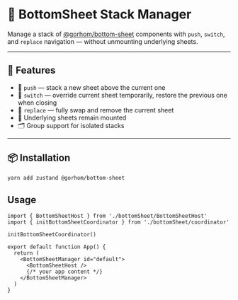 # 🧩 BottomSheet Stack Manager

Manage a stack of [@gorhom/bottom-sheet](https://github.com/gorhom/react-native-bottom-sheet) components with `push`, `switch`, and `replace` navigation — without unmounting underlying sheets.

---

## 🚀 Features

- 🧱 `push` — stack a new sheet above the current one
- 🔄 `switch` — override current sheet temporarily, restore the previous one when closing
- 🔁 `replace` — fully swap and remove the current sheet
- 🧠 Underlying sheets remain mounted
- 🗂️ Group support for isolated stacks

---

## 📦 Installation

```bash
yarn add zustand @gorhom/bottom-sheet
```

## Usage

```tsx
import { BottomSheetHost } from './bottomSheet/BottomSheetHost'
import { initBottomSheetCoordinator } from './bottomSheet/coordinator'

initBottomSheetCoordinator()

export default function App() {
  return (
    <BottomSheetManager id="default">
      <BottomSheetHost />
      {/* your app content */}
    </BottomSheetManager>
  )
}
```

